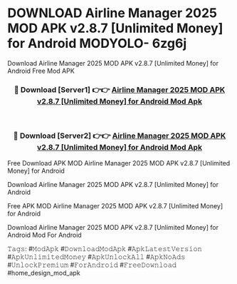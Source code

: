 # DOWNLOAD Airline Manager 2025 MOD APK v2.8.7 [Unlimited Money] for Android MODYOLO- 6zg6j
Download Airline Manager 2025 MOD APK v2.8.7 [Unlimited Money] for Android Free Mod APK

<div align="center">
<h3>🔴 Download [Server1] 👉👉 <a href="https://apk-comot.site?title=Airline_Manager_2025_MOD_APK_v2.8.7_[Unlimited_Money]_for_Android">Airline Manager 2025 MOD APK v2.8.7 [Unlimited Money] for Android Mod Apk</a></h3><br>

<h3>🔴 Download [Server2] 👉👉 <a href="https://apk-comot.site?title=Airline_Manager_2025_MOD_APK_v2.8.7_[Unlimited_Money]_for_Android">Airline Manager 2025 MOD APK v2.8.7 [Unlimited Money] for Android Mod Apk</a></h3>
</div>


Free Download APK MOD Airline Manager 2025 MOD APK v2.8.7 [Unlimited Money] for Android

Download Airline Manager 2025 MOD APK v2.8.7 [Unlimited Money] for Android 

Free APK MOD Airline Manager 2025 MOD APK v2.8.7 [Unlimited Money] for Android 

Download Airline Manager 2025 MOD APK v2.8.7 [Unlimited Money] for Android Mod For Android

𝚃𝚊𝚐𝚜: #𝙼𝚘𝚍𝙰𝚙𝚔 #𝙳𝚘𝚠𝚗𝚕𝚘𝚊𝚍𝙼𝚘𝚍𝙰𝚙𝚔 #𝙰𝚙𝚔𝙻𝚊𝚝𝚎𝚜𝚝𝚅𝚎𝚛𝚜𝚒𝚘𝚗 #𝙰𝚙𝚔𝚄𝚗𝚕𝚒𝚖𝚒𝚝𝚎𝚍𝙼𝚘𝚗𝚎𝚢 #𝙰𝚙𝚔𝚄𝚗𝚕𝚘𝚌𝚔𝙰𝚕𝚕 #𝙰𝚙𝚔𝙽𝚘𝙰𝚍𝚜 #𝚄𝚗𝚕𝚘𝚌𝚔𝙿𝚛𝚎𝚖𝚒𝚞𝚖 #𝙵𝚘𝚛𝙰𝚗𝚍𝚛𝚘𝚒𝚍 #𝙵𝚛𝚎𝚎𝙳𝚘𝚠𝚗𝚕𝚘𝚊𝚍 #home_design_mod_apk